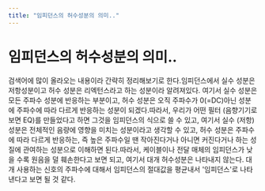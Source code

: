 ```yaml
---
title: "임피던스의 허수성분의 의미.."
---
```

# 임피던스의 허수성분의 의미..

검색어에 많이 올라오는 내용이라 간략히 정리해보기로 한다.임피던스에서 실수 성분은 저항성분이고 허수 성분은 리엑턴스라고 하는 성분이라 알려져있다. 여기서 실수 성분은 모든 주파수 성분에 반응하는 부분이고, 허수 성분은 오직 주파수가 0(=DC)아닌 성분에 주파수에 따라 다르게 반응하는 성분이 되겠다.따라서, 우리가 어떤 필터 (음향기기로 보면 EQ)를 만들었다고 하면 그것을 임피던스의 식으로 쓸 수 있고, 여기서 실수 (저항) 성분은 전체적인 음량에 영향을 미치는 성분이라고 생각할 수 있고, 허수 성분은 주파수에 따라 다르게 반응하는, 즉 높은 주파수일 땐 작아진다거나 아니면 커진다거나 하는 성질에 관여하는 성분으로 이해하면 된다.따라서, 케이블이나 전달 매체의 임피던스가 낮을 수록 원음을 덜 훼손한다고 보면 되고, 여기서 대개 허수성분은 나타내지 않는다. 대개 사용하는 신호의 주파수에 대해서 임피던스의 절대값을 평균내서 '임피던스'로 나타낸다고 보면 될 것 같다.

